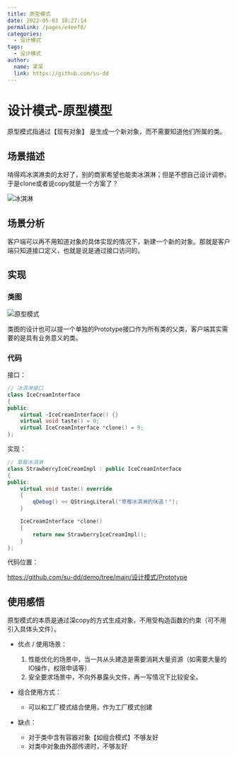```yaml
---
title: 原型模式
date: 2022-05-03 18:27:14
permalink: /pages/e4eef8/
categories:
  - 设计模式
tags:
  - 设计模式
author: 
  name: 呆呆
  link: https://github.com/su-dd
---
```

# 设计模式-原型模型

原型模式指通过【现有对象】 是生成一个新对象，而不需要知道他们所属的类。

<!-- more -->

## 场景描述

啃得鸡冰淇淋卖的太好了，别的商家希望也能卖冰淇淋；但是不想自己设计调参。于是clone或者说copy就是一个方案了？

![冰淇淋](https://idai.coding.net/p/blog/d/cdn/git/raw/main/博客/知识总结/设计模式/冰淇淋.webp)

## 场景分析

客户端可以再不用知道对象的具体实现的情况下，新建一个新的对象。那就是客户端只知道接口定义，也就是说是通过接口访问的。

## 实现

### 类图

![原型模式](https://idai.coding.net/p/blog/d/cdn/git/raw/main/博客/知识总结/设计模式/原型模式.webp)

类图的设计也可以提一个单独的Prototype接口作为所有类的父类，客户端其实需要的是具有业务意义的类。



### 代码

接口：

```c++
// 冰淇淋接口
class IceCreamInterface
{
public:
    virtual ~IceCreamInterface() {}
    virtual void taste() = 0;
    virtual IceCreamInterface *clone() = 0;
};
```

实现：

```c++
// 草莓冰淇淋
class StrawberryIceCreamImpl : public IceCreamInterface
{
public:
    virtual void taste() override
    {
        qDebug() << QStringLiteral("草莓冰淇淋的味道！");
    }

    IceCreamInterface *clone()
    {
        return new StrawberryIceCreamImpl();
    }
};
```

代码位置：

https://github.com/su-dd/demo/tree/main/设计模式/Prototype



## 使用感悟

原型模式的本质是通过深copy的方式生成对象，不用受构造函数的约束（可不用引入具体头文件）。



- 优点 / 使用场景：
  1. 性能优化的场景中，当一共从头建造是需要消耗大量资源（如需要大量的IO操作，权限申请等）
  2. 安全要求场景中，不向外暴露头文件，再一写情况下比较安全。



- 组合使用方式：
  - 可以和工厂模式结合使用，作为工厂模式创建



- 缺点：
  - 对于类中含有容器对象【如组合模式】不够友好
  - 对类中对象由外部传递时，不够友好


